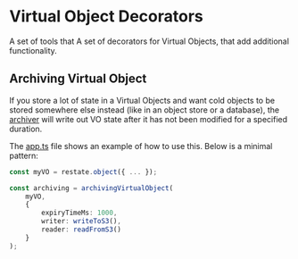 # Virtual Object Decorators

A set of tools that 
A set of decorators for Virtual Objects, that add additional functionality.

## Archiving Virtual Object

If you store a lot of state in a Virtual Objects and want cold objects to be stored somewhere
else instead (like in an object store or a database), the [archiver](./src/archiver/) will write out VO state after it has not been modified for a specified duration.

The [app.ts](./src/archiver/app.ts) file shows an example of how to use this.
Below is a minimal pattern:

```TypeScript
const myVO = restate.object({ ... });

const archiving = archivingVirtualObject(
    myVO,
    {
        expiryTimeMs: 1000,
        writer: writeToS3(),
        reader: readFromS3()
    }
);
```
